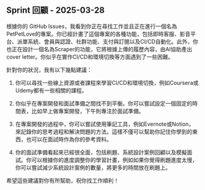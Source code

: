 ## Sprint 回顧 - 2025-03-28

根據你的 GitHub Issues，我看到你正在尋找工作並且正在進行一個名為PetPetLove的專案。你已經計畫了這個專案的各種功能，包括即時客服、影音平台、派單系統、會員與認證、社群功能、支付與訂閱以及CI/CD自動化。此外，你也正在設計一個名為Scraper的功能，它將根據上傳的履歷內容，由AI協助產出cover letter。你似乎在實作CI/CD和環境切換等方面遇到了一些困難。

針對你的狀況，我有以下幾點建議：

1. 你可以尋找一些線上資源或者課程來學習CI/CD和環境切換，例如Coursera或Udemy都有一些相關的課程。

2. 你似乎在專案開發和面試準備之間找不到平衡。你可以嘗試設定一個固定的時間表，比如早上做專案開發，下午則專注於面試準備。

3. 在專案開發的過程中，你可以嘗試使用筆記工具，例如Evernote或Notion，來記錄你的思考過程和解決問題的方法。這樣不僅可以幫助你記住你學到的東西，也可以在面試時作為你的參考資料。

4. 你的面試準備看起來已經很全面，包括刷題、系統設計案例回顧以及模擬面試。你可以根據你的進度調整你的學習計畫，例如如果你覺得刷題進度太慢，你可以嘗試減少系統設計案例的數量，將更多的時間放在刷題上。

希望這些建議對你有所幫助，祝你找工作順利！
